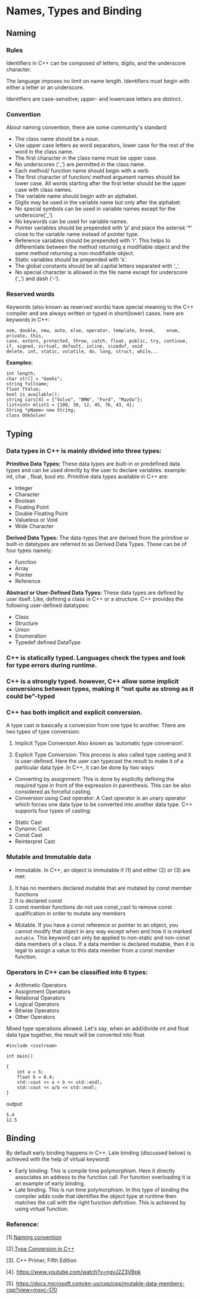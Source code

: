 # Names, Types and Binding

## Naming 
### Rules

Identifiers in C++ can be composed of letters, digits, and the underscore character. 

The language imposes no limit on name length. Identifiers must begin with either a letter or an underscore. 

Identifiers are case-sensitive; upper- and lowercase letters are distinct.

### Convention

About naming convention, there are some community's standard: 

- The class name should be a noun.
- Use upper case letters as word separators, lower case for the rest of the word in the class name.
- The first character in the class name must be upper case.
- No underscores (‘_’) are permitted in the class name.
- Each method/ function name should begin with a verb.
- The first character of function/ method argument names should be lower case. All words starting after the first letter should be the upper case with class names.
- The variable name should begin with an alphabet.
- Digits may be used in the variable name but only after the alphabet.
- No special symbols can be used in variable names except for the underscore(‘_’).
- No keywords can be used for variable names.
- Pointer variables should be prepended with ‘p’ and place the asterisk ‘*’ close to the variable name instead of pointer type.
- Reference variables should be prepended with ‘r’. This helps to differentiate between the method returning a modifiable object and the same method returning a non-modifiable object.
- Static variables should be prepended with ‘s’.
- The global constants should be all capital letters separated with ‘_’.
- No special character is allowed in the file name except for underscore (‘_’) and dash (‘-‘).

### Reserved words
Keywords (also known as reserved words) have special meaning to the C++ compiler and are always written or typed in short(lower) cases. here are keywords in C++: 

```
asm, double, new, auto, else, operator, template, break,	enum, private, this,
case, extern, protected, throw, catch, float, public, try, continue, if, signed, virtual, default, inline, sizedof, void
delete, int, static, volatile, do, long, struct, while,..
```

**Examples:** 
```
int length; 
char str[] = "Geeks";
string fullname;
float fValue;
bool is_available();
string cars[4] = {"Volvo", "BMW", "Ford", "Mazda"};
list<int> mlist1 = {100, 30, 12, 45, 76, 43, 4};
String *pName= new String;
class OdeSolver
```

## Typing

### Data types in C++ is mainly divided into three types: 

**Primitive Data Types:** These data types are built-in or predefined data types and can be used directly by the user to declare variables. example: int, char , float, bool etc. Primitive data types available in C++ are: 
- Integer
- Character
- Boolean
- Floating Point
- Double Floating Point
- Valueless or Void
- Wide Character

**Derived Data Types:** 
The data-types that are derived from the primitive or built-in datatypes are referred to as Derived Data Types. These can be of four types namely: 
- Function
- Array
- Pointer
- Reference

**Abstract or User-Defined Data Types:** These data types are defined by user itself. Like, defining a class in C++ or a structure. C++ provides the following user-defined datatypes: 
- Class
- Structure
- Union
- Enumeration
- Typedef defined DataType


### C++ is statically typed. Languages check the types and look for type errors during runtime.

### C++ is a strongly typed. however, C++ allow some implicit conversions between types, making it “not quite as strong as it could be”-typed

### C++ has both implicit and explicit conversion. 

A type cast is basically a conversion from one type to another. There are two types of type conversion:

1. Implicit Type Conversion Also known as ‘automatic type conversion’.

2. Explicit Type Conversion: This process is also called type casting and it is user-defined. Here the user can typecast the result to make it of a particular data type. In C++, it can be done by two ways:

- Converting by assignment: This is done by explicitly defining the required type in front of the expression in parenthesis. This can be also considered as forceful casting.
- Conversion using Cast operator: A Cast operator is an unary operator which forces one data type to be converted into another data type.
C++ supports four types of casting:
* Static Cast
* Dynamic Cast
* Const Cast
* Reinterpret Cast

### Mutable and Immutable data
- Immutable. In C++, an object is immutable if (1) and either (2) or (3) are met: 
1. It has no members declared mutable that are mutated by const member functions
2. It is declared const
3. const member functions do not use const_cast to remove const qualification in order to mutate any members
- Mutable. If you have a const reference or pointer to an object, you cannot modify that object in any way except when and how it is marked ```mutable```. This keyword can only be applied to non-static and non-const data members of a class. If a data member is declared mutable, then it is legal to assign a value to this data member from a const member function.

### Operators in C++ can be classified into 6 types:

- Arithmetic Operators
- Assignment Operators
- Relational Operators
- Logical Operators
- Bitwise Operators
- Other Operators

Mixed type operations allowed. Let's say, when an add/divide int and float data type together, the result will be converted into float

```
#include <iostream>

int main() 

{
    int a = 5;
    float b = 0.4;
    std::cout << a + b << std::endl;
    std::cout << a/b << std::endl;
}
```

output 
```
5.4
12.5
```
## Binding
By default early binding happens in C++. Late binding (discussed below) is achieved with the help of virtual keyword) 
- Early binding: This is compile time polymorphism. Here it directly associates an address to the function call. For function overloading it is an example of early binding.
- Late binding. This is run time polymorphism. In this type of binding the compiler adds code that identifies the object type at runtime then matches the call with the right function definition. This is achieved by using virtual function.




### Reference: 

[1].[Naming convention ](https://www.geeksforgeeks.org/naming-convention-in-c/)

[2].[Type Conversion in C++](https://www.geeksforgeeks.org/type-conversion-in-c/)

[3]. C++ Primer, Fifth Edition

[4]. https://www.youtube.com/watch?v=ngvJ2Z3VBpk

[5]. https://docs.microsoft.com/en-us/cpp/cpp/mutable-data-members-cpp?view=msvc-170

